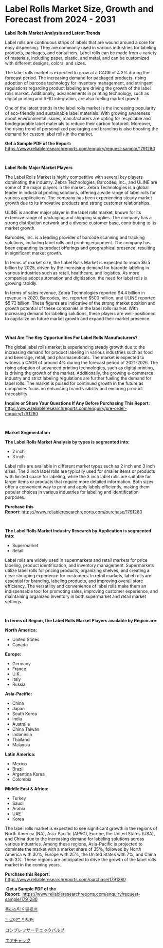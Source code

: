 <p><h1>Label Rolls Market Size, Growth and Forecast from 2024 - 2031</h1></p><p><strong>Label Rolls Market Analysis and Latest Trends</strong></p>
<p><p>Label rolls are continuous strips of labels that are wound around a core for easy dispensing. They are commonly used in various industries for labeling products, packages, and containers. Label rolls can be made from a variety of materials, including paper, plastic, and metal, and can be customized with different designs, colors, and sizes.</p><p>The label rolls market is expected to grow at a CAGR of 4.3% during the forecast period. The increasing demand for packaged products, rising adoption of barcode technology for inventory management, and stringent regulations regarding product labeling are driving the growth of the label rolls market. Additionally, advancements in printing technology, such as digital printing and RFID integration, are also fueling market growth.</p><p>One of the latest trends in the label rolls market is the increasing popularity of eco-friendly and sustainable label materials. With growing awareness about environmental issues, manufacturers are opting for recyclable and biodegradable label materials to reduce their carbon footprint. Moreover, the rising trend of personalized packaging and branding is also boosting the demand for custom label rolls in the market.</p></p>
<p><strong>Get a Sample PDF of the Report:&nbsp;</strong> <a href="https://www.reliableresearchreports.com/enquiry/request-sample/1791280">https://www.reliableresearchreports.com/enquiry/request-sample/1791280</a></p>
<p>&nbsp;</p>
<p><strong>Label Rolls Major Market Players</strong></p>
<p><p>The Label Rolls Market is highly competitive with several key players dominating the industry. Zebra Technologies, Barcodes, Inc., and ULINE are some of the major players in the market. Zebra Technologies is a global leader in industrial printing solutions, offering a wide range of label rolls for various applications. The company has been experiencing steady market growth due to its innovative products and strong customer relationships.</p><p>ULINE is another major player in the label rolls market, known for its extensive range of packaging and shipping supplies. The company has a strong distribution network and a diverse customer base, contributing to its market growth.</p><p>Barcodes, Inc. is a leading provider of barcode scanning and tracking solutions, including label rolls and printing equipment. The company has been expanding its product offerings and geographical presence, resulting in significant market growth.</p><p>In terms of market size, the Label Rolls Market is expected to reach $6.5 billion by 2025, driven by the increasing demand for barcode labeling in various industries such as retail, healthcare, and logistics. As more companies adopt automation and digitization, the need for label rolls is growing rapidly.</p><p>In terms of sales revenue, Zebra Technologies reported $4.4 billion in revenue in 2020, Barcodes, Inc. reported $500 million, and ULINE reported $5.73 billion. These figures are indicative of the strong market position and growth potential of these companies in the label rolls market. With increasing demand for labeling solutions, these players are well-positioned to capitalize on future market growth and expand their market presence.</p></p>
<p>&nbsp;</p>
<p><strong>What Are The Key Opportunities For Label Rolls Manufacturers?</strong></p>
<p><p>The global label rolls market is experiencing steady growth due to the increasing demand for product labeling in various industries such as food and beverage, retail, and pharmaceuticals. The market is expected to witness a CAGR of around 4% during the forecast period of 2021-2026. The rising adoption of advanced printing technologies, such as digital printing, is driving the growth of the market. Additionally, the growing e-commerce industry and strict labeling regulations are further fueling the demand for label rolls. The market is poised for continued growth in the future as companies focus on enhancing brand visibility and ensuring product traceability.</p></p>
<p><strong>Inquire or Share Your Questions If Any Before Purchasing This Report:</strong> <a href="https://www.reliableresearchreports.com/enquiry/pre-order-enquiry/1791280">https://www.reliableresearchreports.com/enquiry/pre-order-enquiry/1791280</a></p>
<p>&nbsp;</p>
<p><strong>Market Segmentation</strong></p>
<p><strong>The Label Rolls Market Analysis by types is segmented into:</strong></p>
<p><ul><li>2 inch</li><li>3 inch</li></ul></p>
<p><p>Label rolls are available in different market types such as 2 inch and 3 inch sizes. The 2 inch label rolls are typically used for smaller items or products with limited space for labeling, while the 3 inch label rolls are suitable for larger items or products that require more detailed information. Both sizes offer a convenient way to print and apply labels efficiently, making them popular choices in various industries for labeling and identification purposes.</p></p>
<p><strong>Purchase this Report:&nbsp;</strong><a href="https://www.reliableresearchreports.com/purchase/1791280">https://www.reliableresearchreports.com/purchase/1791280</a></p>
<p>&nbsp;</p>
<p><strong>The Label Rolls Market Industry Research by Application is segmented into:</strong></p>
<p><ul><li>Supermarket</li><li>Retail</li></ul></p>
<p><p>Label rolls are widely used in supermarkets and retail markets for price labeling, product identification, and inventory management. Supermarkets utilize label rolls for pricing products, organizing shelves, and creating a clear shopping experience for customers. In retail markets, label rolls are essential for branding, labeling products, and improving overall store efficiency. The versatility and convenience of label rolls make them an indispensable tool for promoting sales, improving customer experience, and maintaining organized inventory in both supermarket and retail market settings.</p></p>
<p>&nbsp;</p>
<p><strong>In terms of Region, the Label Rolls Market Players available by Region are:</strong></p>
<p>
    <p> <strong> North America: </strong>
        <ul>
            <li>United States</li>
            <li>Canada</li>
        </ul>
        </p> 
    <p> <strong> Europe: </strong>
        <ul>
            <li>Germany</li>
            <li>France</li>
            <li>U.K.</li>
            <li>Italy</li>
            <li>Russia</li>
        </ul>
        </p> 
    <p> <strong> Asia-Pacific: </strong>
        <ul>
            <li>China</li>
            <li>Japan</li>
            <li>South Korea</li>
            <li>India</li>
            <li>Australia</li>
            <li>China Taiwan</li>
            <li>Indonesia</li>
            <li>Thailand</li>
            <li>Malaysia</li>
        </ul>
        </p> 
    <p> <strong> Latin America: </strong>
        <ul>
            <li>Mexico</li>
            <li>Brazil</li>
            <li>Argentina Korea</li>
            <li>Colombia</li>
        </ul>
        </p> 
    <p> <strong> Middle East & Africa: </strong>
        <ul>
            <li>Turkey</li>
            <li>Saudi</li>
            <li>Arabia</li>
            <li>UAE</li>
            <li>Korea</li>
        </ul>
    </p>
    </p>
<p><p>The label rolls market is expected to see significant growth in the regions of North America (NA), Asia-Pacific (APAC), Europe, the United States (USA), and China due to the increasing demand for labeling solutions across various industries. Among these regions, Asia-Pacific is projected to dominate the market with a market share of 35%, followed by North America with 30%, Europe with 25%, the United States with 7%, and China with 3%. These regions are anticipated to drive the growth of the label rolls market in the coming years.</p></p>
<p><strong>Purchase this Report: </strong><a href="https://www.reliableresearchreports.com/purchase/1791280">https://www.reliableresearchreports.com/purchase/1791280</a></p>
<p>&nbsp;<strong>Get a Sample PDF of the Report:&nbsp;&nbsp;</strong><a href="https://www.reliableresearchreports.com/enquiry/request-sample/1791280">https://www.reliableresearchreports.com/enquiry/request-sample/1791280</a></p>
<p><strong></strong></p>
<p><p><a href="https://medium.com/@lizaheller2023/%ED%94%8C%EB%9D%BC%EC%8A%A4%ED%8B%B1-%EC%BC%80%EC%9D%B4%EC%8A%A4-%EC%8B%9C%EC%9E%A5-%EC%A7%80%ED%91%9C-%ED%95%B4%EC%84%9D-%EC%8B%9C%EC%9E%A5-%EC%A0%90%EC%9C%A0%EC%9C%A8-%ED%8A%B8%EB%A0%8C%EB%93%9C-%EB%B0%8F-%EC%84%B1%EC%9E%A5-%ED%8C%A8%ED%84%B4-b3351ee16803">플라스틱 인클로저</a></p><p><a href="https://medium.com/@bereniceroberts1978/%ED%86%A0%EB%A1%9C%EC%9D%B4%EB%93%9C-%EC%9D%B8%EB%8D%95%ED%84%B0-%EC%8B%9C%EC%9E%A5-%EB%B3%B4%EA%B3%A0%EC%84%9C%EB%8A%94-%EC%9D%B4-%EC%8B%9C%EC%9E%A5%EC%9D%98-%EC%B5%9C%EC%8B%A0-%ED%8A%B8%EB%A0%8C%EB%93%9C%EC%99%80-%EC%84%B1%EC%9E%A5-%EA%B8%B0%ED%9A%8C%EB%A5%BC-%EB%B3%B4%EC%97%AC%EC%A4%8D%EB%8B%88%EB%8B%A4-eb80fe075a39">토로이드 인덕터</a></p><p><a href="https://medium.com/@maudward1907/%E3%82%B3%E3%83%B3%E3%83%97%E3%83%AC%E3%83%83%E3%82%B5%E3%83%BC%E3%83%81%E3%82%A7%E3%83%83%E3%82%AF%E3%83%90%E3%83%AB%E3%83%96%E5%B8%82%E5%A0%B4-2031%E5%B9%B4%E3%81%BE%E3%81%A7%E3%81%AE%E3%83%88%E3%83%AC%E3%83%B3%E3%83%89-%E4%BA%88%E6%B8%AC-%E7%AB%B6%E4%BA%89%E5%88%86%E6%9E%90-e8dc064b86d1">コンプレッサーチェックバルブ</a></p><p><a href="https://medium.com/@maudward1907/%E3%82%A8%E3%82%A2%E3%83%BC%E3%83%81%E3%83%A3%E3%83%83%E3%82%AF%E5%B8%82%E5%A0%B4-2031%E5%B9%B4%E3%81%BE%E3%81%A7%E3%81%AE%E6%88%90%E5%8A%9F%E3%81%99%E3%82%8B%E3%83%93%E3%82%B8%E3%83%8D%E3%82%B9%E3%82%B9%E3%83%88%E3%83%A9%E3%83%86%E3%82%B8%E3%83%BC%E3%81%AE%E9%8D%B5-153d512948bf">エアチャック</a></p></p>